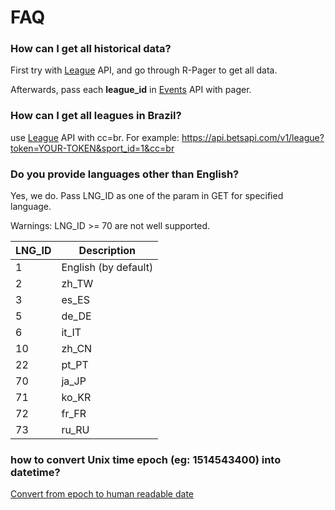 # FAQ

### How can I get all historical data?

First try with [League](events/league.md) API, and go through R-Pager to get all data.

Afterwards, pass each **league_id** in [Events](events/ended.md) API with pager.

### How can I get all leagues in Brazil?

use [League](events/league.md) API with cc=br. For example: https://api.betsapi.com/v1/league?token=YOUR-TOKEN&sport_id=1&cc=br

### Do you provide languages other than English?

Yes, we do. Pass LNG_ID as one of the param in GET for specified language.

Warnings: LNG_ID >= 70 are not well supported.

LNG_ID | Description
------ | -------
1 | English (by default)
2 | zh_TW
3 | es_ES
5 | de_DE
6 | it_IT
10 | zh_CN
22 | pt_PT
70 | ja_JP
71 | ko_KR
72 | fr_FR
73 | ru_RU

### how to convert Unix time epoch (eg: 1514543400) into datetime?

[Convert from epoch to human readable date](https://www.epochconverter.com/)
